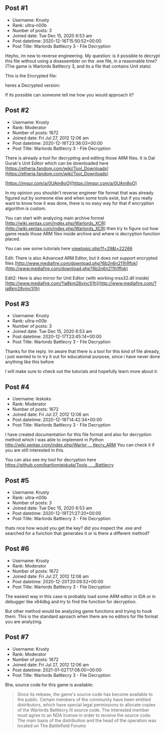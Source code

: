 ## Post #1
- Username: Krusty
- Rank: ultra-n00b
- Number of posts: 3
- Joined date: Tue Dec 15, 2020 6:53 am
- Post datetime: 2020-12-16T15:50:52+00:00
- Post Title: Warlords Battlecry 3 - File Decryption

Heyho, im new to reverse engineering.
My question: is it possible to decrypt this file without using a disassembler on the .exe file, in a reasonable time?
(The game is Warlords Battlecry 3, and its a file that contains Unit stats)

This is the Encrypted file:


heres a Decrypted version:



If its possible can someone tell me how you would approach it?
## Post #2
- Username: Krusty
- Rank: Moderator
- Number of posts: 1672
- Joined date: Fri Jul 27, 2012 12:06 am
- Post datetime: 2020-12-16T23:36:03+00:00
- Post Title: Warlords Battlecry 3 - File Decryption

There is already a tool for decrypting and editing those ARM files.
It is Dal Gurak's Unit Editor which can be downloaded here [https://etheria.fandom.com/wiki/Tool_Downloads](https://etheria.fandom.com/wiki/Tool_Downloads)

[https://imgur.com/a/0UAm8oO](https://imgur.com/a/0UAm8oO)

In my opinion you shouldn't reverse engineer file format that was
already figured out by someone else and when some tools exist,
but if you really want to know how it was done, there is no easy way for that
if encryption algorithm is custom.

You can start with analyzing main archive format [http://wiki.xentax.com/index.php/Warlords_XCR](http://wiki.xentax.com/index.php/Warlords_XCR)
then try to figure out how game reads those ARM files inside archive and where is decryption function placed.

You can see some tutorials here [viewtopic.php?f=29&t=22266](https://forum.xentax.com/viewtopic.php?f=29&t=22266)


Edit: There is also Advanced ARM Editor, but it does not support encrypted files
[http://www.mediafire.com/download.php?6b2n6n211h1ffok](http://www.mediafire.com/download.php?6b2n6n211h1ffok)

Edit2: Here is also mirror for Unit Editor (with working mss32.dll inside)
[http://www.mediafire.com/?ia8km28yinc1j1h](http://www.mediafire.com/?ia8km28yinc1j1h)
## Post #3
- Username: Krusty
- Rank: ultra-n00b
- Number of posts: 3
- Joined date: Tue Dec 15, 2020 6:53 am
- Post datetime: 2020-12-17T23:45:14+00:00
- Post Title: Warlords Battlecry 3 - File Decryption

Thanks for the reply.
Im aware that there is a tool for this kind of file already, i just wanted to to try it out for educational purpose, since i have never done anything like this before 

I will make sure to check out the tutorials and hopefully learn more about it.
## Post #4
- Username: ikskoks
- Rank: Moderator
- Number of posts: 1672
- Joined date: Fri Jul 27, 2012 12:06 am
- Post datetime: 2020-12-18T14:42:34+00:00
- Post Title: Warlords Battlecry 3 - File Decryption

I have created documentation for this file format and also for decryption method which I was able to implement in Python
[http://wiki.xentax.com/index.php/Warlor ... tlecry_ARM](http://wiki.xentax.com/index.php/Warlords:_Battlecry_ARM)
You can check it if you are still interested in this.

You can also see my tool for decryption here
[https://github.com/bartlomiejduda/Tools ... _Battlecry](https://github.com/bartlomiejduda/Tools/tree/master/NEW%20Tools/Warlords_Battlecry)
## Post #5
- Username: Krusty
- Rank: ultra-n00b
- Number of posts: 3
- Joined date: Tue Dec 15, 2020 6:53 am
- Post datetime: 2020-12-19T21:27:20+00:00
- Post Title: Warlords Battlecry 3 - File Decryption

thats nice
how would you get the key?
did you inspect the .exe and searched for a function that generates it or is there a different method?
## Post #6
- Username: Krusty
- Rank: Moderator
- Number of posts: 1672
- Joined date: Fri Jul 27, 2012 12:06 am
- Post datetime: 2020-12-20T20:09:52+00:00
- Post Title: Warlords Battlecry 3 - File Decryption

The easiest way in this case is probably load some ARM editor in IDA or in debugger like x64dbg and try to find the function for decryption.   

But other method would be analyzing game functions and trying to hook them.
This is the standard aproach when there are no editors for file format you are analyzing.
## Post #7
- Username: Krusty
- Rank: Moderator
- Number of posts: 1672
- Joined date: Fri Jul 27, 2012 12:06 am
- Post datetime: 2021-01-02T17:08:00+00:00
- Post Title: Warlords Battlecry 3 - File Decryption

Btw, source code for this game is available:

> Since its release, the game's source code has become available to the public. Certain members of the community have been entitled distributors, which have special legal permissions to allocate copies of the Warlords Battlecry III source code. The interested member must agree to an NDA license in order to receive the source code. The main basis of the distribution and the head of the operation was located on The Battlefield Forums
